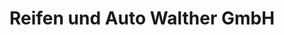 ---
title: "Reifen und Auto Walther GmbH"
url: /oberlungwitz/reifen-und-auto-walther-gmbh/
shop: Reifen
---